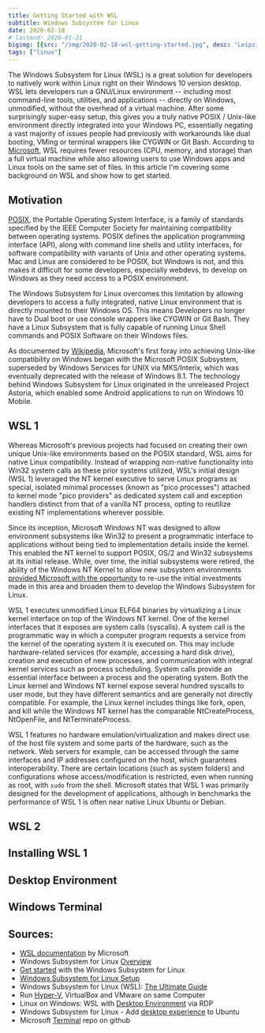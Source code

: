 ```yaml
---
title: Getting Started with WSL
subtitle: Windows Subsystem for Linux
date: 2020-02-18
# lastmod: 2020-01-21
bigimg: [{src: "/img/2020-02-18-wsl-getting-started.jpg", desc: "Leipzig Museum der Bildenden Künste (2019)"}]
tags: ["linux"]
---
```


The Windows Subsystem for Linux (WSL) is a great solution for developers to natively work within Linux right on their Windows 10 version desktop. WSL lets developers run a GNU/Linux environment -- including most command-line tools, utilities, and applications -- directly on Windows, unmodified, without the overhead of a virtual machine. After some surprisingly super-easy setup, this gives you a truly native POSIX / Unix-like environment directly integrated into your Windows PC, essentially negating a vast majority of issues people had previously with workarounds like dual booting, VMing or terminal wrappers like CYGWIN or Git Bash. According to [Microsoft](https://docs.microsoft.com/en-us/windows/wsl/faq), WSL requires fewer resources (CPU, memory, and storage) than a full virtual machine while also allowing users to use Windows apps and Linux tools on the same set of files. In this article I'm covering some background on WSL and show how to get started.
 
<!--more-->

## Motivation

[POSIX](https://en.wikipedia.org/wiki/POSIX), the Portable Operating System Interface, is a family of standards specified by the IEEE Computer Society for maintaining compatibility between operating systems. POSIX defines the application programming interface (API), along with command line shells and utility interfaces, for software compatibility with variants of Unix and other operating systems. Mac and Linux are considered to be POSIX, but Windows is not, and this makes it difficult for some developers, especially webdevs, to develop on Windows as they need access to a POSIX environment.

The Windows Subsystem for Linux overcomes this limitation by allowing developers to access a fully integrated, native Linux environment that is directly mounted to their Windows OS. This means Developers no longer have to Dual boot or use console wrappers like CYGWIN or Git Bash. They have a Linux Subsystem that is fully capable of running Linux Shell commands and POSIX Software on their Windows files.

As documented by [Wikipedia](https://en.wikipedia.org/wiki/Windows_Subsystem_for_Linux#Development),   Microsoft's first foray into achieving Unix-like compatibility on Windows began with the Microsoft POSIX Subsystem, superseded by Windows Services for UNIX via MKS/Interix, which was eventually deprecated with the release of Windows 8.1. The technology behind Windows Subsystem for Linux originated in the unreleased Project Astoria, which enabled some Android applications to run on Windows 10 Mobile.

## WSL 1 

Whereas Microsoft's previous projects had focused on creating their own unique Unix-like environments based on the POSIX standard, WSL aims for native Linux compatibility. Instead of wrapping non-native functionality into Win32 system calls as these prior systems utilized, WSL's initial design (WSL 1) leveraged the NT kernel executive to serve Linux programs as special, isolated minimal processes (known as "pico processes") attached to kernel mode "pico providers" as dedicated system call and exception handlers distinct from that of a vanilla NT process, opting to reutilize existing NT implementations wherever possible.

Since its inception, Microsoft Windows NT was designed to allow environment subsystems like Win32 to present a programmatic interface to applications without being tied to implementation details inside the kernel. This enabled the NT kernel to support POSIX, OS/2 and Win32 subsystems at its initial release. While, over time, the initial subsystems were retired, the ability of the Windows NT Kernel to allow new subsystem environments [provided Microsoft with the opportunity](https://blogs.msdn.microsoft.com/wsl/2016/04/22/windows-subsystem-for-linux-overview/) to re-use the initial investments made in this area and broaden them to develop the Windows Subsystem for Linux.

WSL 1 executes unmodified Linux ELF64 binaries by virtualizing a Linux kernel interface on top of the Windows NT kernel.  One of the kernel interfaces that it exposes are system calls (syscalls). A system call is the programmatic way in which a computer program requests a service from the kernel of the operating system it is executed on. This may include hardware-related services (for example, accessing a hard disk drive), creation and execution of new processes, and communication with integral kernel services such as process scheduling. System calls provide an essential interface between a process and the operating system. Both the Linux kernel and Windows NT kernel expose several hundred syscalls to user mode, but they have different semantics and are generally not directly compatible. For example, the Linux kernel includes things like fork, open, and kill while the Windows NT kernel has the comparable NtCreateProcess, NtOpenFile, and NtTerminateProcess.

WSL 1 features no hardware emulation/virtualization and makes direct use of the host file system and some parts of the hardware, such as the network. Web servers for example, can be accessed through the same interfaces and IP addresses configured on the host, which guarantees interoperability. There are certain locations (such as system folders) and configurations whose access/modification is restricted, even when running as root, with `sudo` from the shell. Microsoft states that WSL 1 was primarily designed for the development of applications, although in benchmarks the performance of WSL 1 is often near native Linux Ubuntu or Debian.

## WSL 2

## Installing WSL 1


## Desktop Environment

## Windows Terminal 


## Sources:

* [WSL documentation](https://docs.microsoft.com/en-us/windows/wsl/about) by Microsoft
* Windows Subsystem for Linux [Overview](https://blogs.msdn.microsoft.com/wsl/2016/04/22/windows-subsystem-for-linux-overview/)
* [Get started](https://docs.microsoft.com/en-us/learn/modules/get-started-with-windows-subsystem-for-linux/) with the Windows Subsystem for Linux
* [Windows Subsystem for Linux Setup](https://github.com/michaeltreat/Windows-Subsystem-For-Linux-Setup-Guide)
* Windows Subsystem for Linux (WSL): [The Ultimate Guide](https://adamtheautomator.com/windows-subsystem-for-linux/)
* Run [Hyper-V](https://www.tenforums.com/tutorials/139405-run-hyper-v-virtualbox-vmware-same-computer.html), VirtualBox and VMware on same Computer
* Linux on Windows: WSL with [Desktop Environment](https://dev.to/darksmile92/linux-on-windows-wsl-with-desktop-environment-via-rdp-522g) via RDP
* Windows Subsystem for Linux - Add [desktop experience](https://www.tenforums.com/tutorials/144208-windows-subsystem-linux-add-desktop-experience-ubuntu.html) to Ubuntu
* Microsoft [Terminal](https://github.com/microsoft/terminal) repo on github
